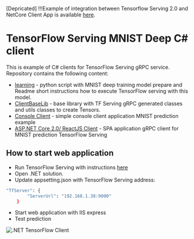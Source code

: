 [Depricated] !!!Example of integration between Tensorflow Serving 2.0 and NetCore Client App is available [here](https://github.com/iminakov/TensorFlow2ServingDotNet5Client).

# TensorFlow Serving MNIST Deep C# client

This is example of C# clients for TensorFlow Serving gRPC service.
Repository contains the following content:
- [learning](https://github.com/Wertugo/TensorFlowServingCSharpClient/tree/master/learning) - python script with MNIST deep training model prepare and Readme short instructions how to execute TensorFlow serving with this model.
- [ClientBaseLib](https://github.com/Wertugo/TensorFlowServingCSharpClient/tree/master/src/BaseLibs/TensorFlowServingClient) - base library with TF Serving gRPC generated classes and utils classes to create Tensors.
- [Console Client](https://github.com/Wertugo/TensorFlowServingCSharpClient/tree/master/src/Clients/ConsoleTensorFlowServingClient) - simple console client application MNIST prediction example 
- [ASP.NET Core 2.0/ ReactJS Client](https://github.com/Wertugo/TensorFlowServingCSharpClient/tree/master/src/Clients/WebTensorFlowServingClient) - SPA application gRPC client for MNIST prediction TensorFlow Serving 

## How to start web application
- Run TensorFlow Serving with instructions [here](https://github.com/Wertugo/TensorFlowServingCSharpClient/tree/master/learning)
- Open .NET solution. 
- Update appsetting.json with TensorFlow Serving address:
```sh
"TfServer": {
        "ServerUrl": "192.168.1.38:9000"
    }
```
- Start web application with IIS express
- Test prediction

![.NET TensorFlow Client](https://raw.githubusercontent.com/Wertugo/TensorFlowServingCSharpClient/master/src/content/preview.png)


